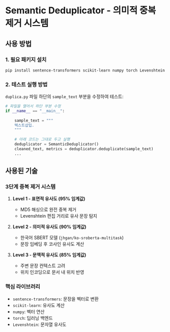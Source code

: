 # Semantic Deduplicator - 의미적 중복 제거 시스템

## 사용 방법

### 1. 필요 패키지 설치
```bash
pip install sentence-transformers scikit-learn numpy torch Levenshtein
```

### 2. 테스트 실행 방법
`duplica.py` 파일 하단의 `sample_text` 부분을 수정하여 테스트:

```python
# 파일을 열어서 하단 부분 수정
if __name__ == "__main__":
    
    sample_text = """
    텍스트삽입.
    """
    
    # 아래 코드는 그대로 두고 실행
    deduplicator = SemanticDeduplicator()
    cleaned_text, metrics = deduplicator.deduplicate(sample_text)
    ...
```

## 사용된 기술

### 3단계 중복 제거 시스템
1. **Level 1 - 표면적 유사도 (95% 임계값)**
   - MD5 해싱으로 완전 중복 제거
   - Levenshtein 편집 거리로 유사 문장 탐지

2. **Level 2 - 의미적 유사도 (90% 임계값)**  
   - 한국어 SBERT 모델 (`jhgan/ko-sroberta-multitask`)
   - 문장 임베딩 후 코사인 유사도 계산

3. **Level 3 - 문맥적 유사도 (85% 임계값)**
   - 주변 문장 컨텍스트 고려
   - 위치 인코딩으로 문서 내 위치 반영

### 핵심 라이브러리
- `sentence-transformers`: 문장을 벡터로 변환
- `scikit-learn`: 유사도 계산
- `numpy`: 벡터 연산
- `torch`: 딥러닝 백엔드
- `Levenshtein`: 문자열 유사도
